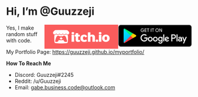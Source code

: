 # Hi, I’m @Guuzzeji

<!-- <a href="https://github.com/Guuzzeji/"><img align="right" src="/computer.gif" width="400" height="400"></a> -->

<a href="https://play.google.com/store/apps/dev?id=8811179052647684207"><img src="/google-play.png" width="200" height="60" align="right"></a>
<a href="https://guuzzeji.itch.io/"><img src="/itchio-logo.png" width="200" height="65" align="right"></a>

Yes, I make random stuff with code.

My Portfolio Page: https://guuzzeji.github.io/myportfolio/

**How To Reach Me**
- Discord: Guuzzeji#2245 
- Reddit: /u/Guuzzeji
- Email: gabe.business.code@outlook.com

<br>
<br>

<!---
Guuzzeji/Guuzzeji is a ✨ special ✨ repository because its `README.md` (this file) appears on your GitHub profile.
You can click the Preview link to take a look at your changes.
--->
